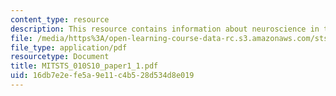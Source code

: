 ```yaml
---
content_type: resource
description: This resource contains information about neuroscience in the news.
file: /media/https%3A/open-learning-course-data-rc.s3.amazonaws.com/sts-010-neuroscience-and-society-spring-2010/16db7e2efe5a9e11c4b528d534d8e019_MITSTS_010S10_paper1_1.pdf
file_type: application/pdf
resourcetype: Document
title: MITSTS_010S10_paper1_1.pdf
uid: 16db7e2e-fe5a-9e11-c4b5-28d534d8e019
---
```

